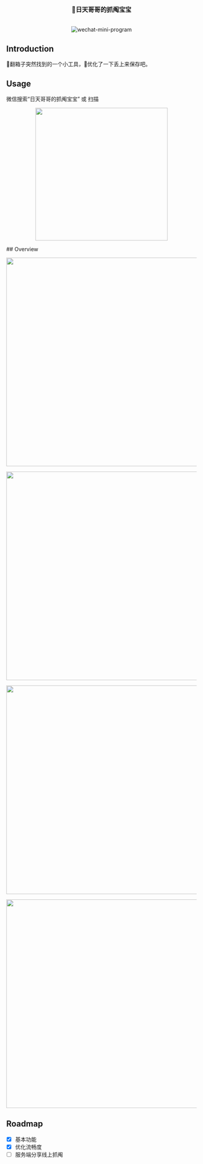 <h3 align="center">
	日天哥哥的抓阄宝宝
</h3>
<p align="center">
	<br>
	<img
		alt="wechat-mini-program"
		src="https://img.shields.io/badge/wechat_mini_program-2.5-brightgreen.svg">
</p>

## Introduction
翻箱子突然找到的一个小工具，优化了一下丢上来保存吧。

## Usage
微信搜索“日天哥哥的抓阄宝宝”
或
扫描
<p align="center">
	<img 	src="https://raw.githubusercontent.com/superhos/grab-mini-program/master/doc/code.jpg?sanitize=true" width="350">
</p>
## Overview

<p align="center">
	<img 	src="https://raw.githubusercontent.com/superhos/grab-mini-program/master/doc/41547521419_.pic.jpg?sanitize=true" width="550">
</p>

<p align="center">
	<img 	src="https://raw.githubusercontent.com/superhos/grab-mini-program/master/doc/51547521419_.pic.jpg?sanitize=true" width="550">
</p>

<p align="center">
	<img 	src="https://raw.githubusercontent.com/superhos/grab-mini-program/master/doc/61547521420_.pic.jpg?sanitize=true" width="550">
</p>

<p align="center">
	<img 	src="https://raw.githubusercontent.com/superhos/grab-mini-program/master/doc/71547521420_.pic?sanitize=true" width="550">
</p>

## Roadmap
* [x] 基本功能
* [x] 优化流畅度
* [ ] 服务端分享线上抓阄